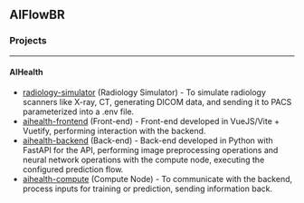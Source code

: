 ## AIFlowBR

### Projects

---
#### AIHealth
* [radiology-simulator](https://github.com/aiflowbr/radiology-simulator) (Radiology Simulator) - To simulate radiology scanners like X-ray, CT, generating DICOM data, and sending it to PACS parameterized into a .env file.
* [aihealth-frontend](https://github.com/aiflowbr/aihealth-frontend) (Front-end) - Front-end developed in VueJS/Vite + Vuetify, performing interaction with the backend.
* [aihealth-backend](https://github.com/aiflowbr/aihealth-backend) (Back-end) - Back-end developed in Python with FastAPI for the API, performing image preprocessing operations and neural network operations with the compute node, executing the configured prediction flow.
* [aihealth-compute](https://github.com/aiflowbr/aihealth-compute) (Compute Node) - To communicate with the backend, process inputs for training or prediction, sending information back.

<!--

**Here are some ideas to get you started:**

🙋‍♀️ A short introduction - what is your organization all about?
🌈 Contribution guidelines - how can the community get involved?
👩‍💻 Useful resources - where can the community find your docs? Is there anything else the community should know?
🍿 Fun facts - what does your team eat for breakfast?
🧙 Remember, you can do mighty things with the power of [Markdown](https://docs.github.com/github/writing-on-github/getting-started-with-writing-and-formatting-on-github/basic-writing-and-formatting-syntax)
-->
